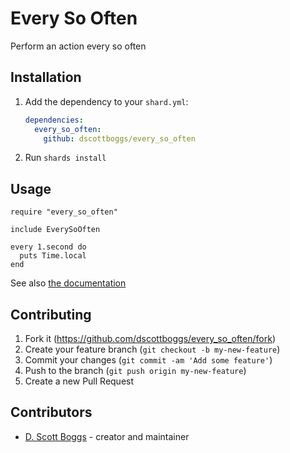 # Every So Often
Perform an action every so often

## Installation

1. Add the dependency to your `shard.yml`:

   ```yaml
   dependencies:
     every_so_often:
       github: dscottboggs/every_so_often
   ```

2. Run `shards install`

## Usage

```crystal
require "every_so_often"

include EverySoOften

every 1.second do
  puts Time.local
end
```

See also [the documentation](https://dscottboggs.github.io/every_so_often/EverySoOften.html#every%28duration%3ATime%3A%3ASpan%2Cerrors%3AChannel%28Exception%29%3F%3Dnil%2C%26action%3A-%3ENil%29%3ANoReturn-instance-method)

## Contributing

1. Fork it (<https://github.com/dscottboggs/every_so_often/fork>)
2. Create your feature branch (`git checkout -b my-new-feature`)
3. Commit your changes (`git commit -am 'Add some feature'`)
4. Push to the branch (`git push origin my-new-feature`)
5. Create a new Pull Request

## Contributors

- [D. Scott Boggs](https://github.com/dscottboggs) - creator and maintainer
